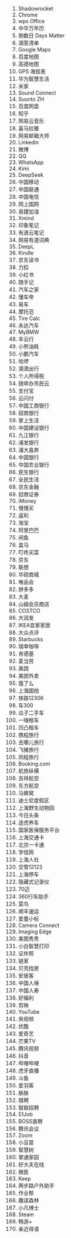 1. Shadowrocket
2. Chrome
3. wps Office
4. 中华万年历
5. 倒数日 Days Matter
6. 滴答清单
7. Google Maps
8. 百度地图
9. 高德地图
10. GPS 海拔表
11. 华为智慧生活
12. 米家
13. Sound Connect
14. Suunto ZH
15. 百度网盘
16. 知乎
17. 网易云音乐
18. 喜马拉雅
19. 网易邮箱大师
20. Linkedin
21. 微博
22. QQ
23. WhatsApp
24. Kimi
25. DeepSeek
26. 中国移动
27. 中国联通
28. 中国电信
29. 网上国网
30. 易捷加油
31. Xmind
32. 印象笔记 
33. 有道云笔记
34. 网易有道词典
35. DeepL
36. Kindle
37. 京东读书
38. 力扣
39. 小红书
40. 随手记
41. 汽车之家 
42. 懂车帝
43. 易车
44. 摩托范
45. Tire Calc
46. 永达汽车
47. MyBMW
48. 丰云行
49. 小熊油耗
50. 小鹏汽车
51. 哈啰
52. 滴滴出行
53. 个人所得税
54. 随申办市民云
55. 支付宝
56. 云闪付
57. 中国工商银行
58. 招商银行
59. 掌上生活
60. 中国建设银行
61. 九江银行
62. 浦发银行
63. 浦大喜奔
64. 中国银行
65. 中国农业银行
66. 民生银行
67. 全民生活
68. 京东金融
69. 招商证券
70. iMoney
71. 慢慢买
72. 返利
73. 淘宝
74. 阿里巴巴
75. 闲鱼
76. 盒马
77. 叮咚买菜
78. 京东
79. 联想
80. 华硕商城
81. 唯品会
82. 拼多多
83. 大麦
84. 山姆会员商店
85. COSTCO
86. 大润发
87. IKEA宜家家居
88. 大众点评
89. Starbucks
90. 瑞幸咖啡
91. 肯德基
92. 麦当劳
93. 美团
94. 美团外卖
95. 饿了么 
96. 上海国拍
97. 铁路12306
98. 车300
99. 瓜子二手车
100. 一嗨租车
101. 凹凸租车
102. 携程旅行
103. 去哪儿旅行
104. 飞猪旅行
105. 同程旅行
106. Booking.com
107. 航旅纵横
108. 吉祥航空
109. 东方航空
110. 马蜂窝
111. 迪士尼度假区
112. 上海野生动物园
113. 今日头条
114. 途虎养车
115. 国家医保服务平台
116. 上海交通卡
117. 北京一卡通
118. 学信网
119. 上海人社 
120. 交管12123
121. 上海停车
122. 隐藏式记录仪
123. 70迈
124. 360行车助手
125. 菜鸟
126. 顺丰速运
127. 爱墨小标
128. Camera Connect
129. Imaging Edge
130. 美图秀秀
131. 小白智慧打印
132. 证件照
133. 链家
134. 贝壳找房
135. 安居客
136. 中国人保
137. 中国人寿
138. 好福利
139. 剪映
140. YouTube
141. 央视频
142. 优酷 
143. 爱奇艺
144. 芒果TV
145. 腾讯视频
146. 抖音
147. 哔哩哔哩
148. 虎牙直播
149. 斗鱼
150. 爱羽客
151. 脉脉
152. 猎聘
153. 智联招聘
154. 51Job
155. BOSS直聘
156. 腾讯会议
157. Zoom
158. 小豆苗
159. 智慧树
160. 掌通家园
161. 好大夫在线
162. 微医
163. Keep
164. 两步路户外助手
165. 作业帮
166. 趣读森林
167. 小凡博士 
168. Steam
169. 畅游+
170. 亲近母语